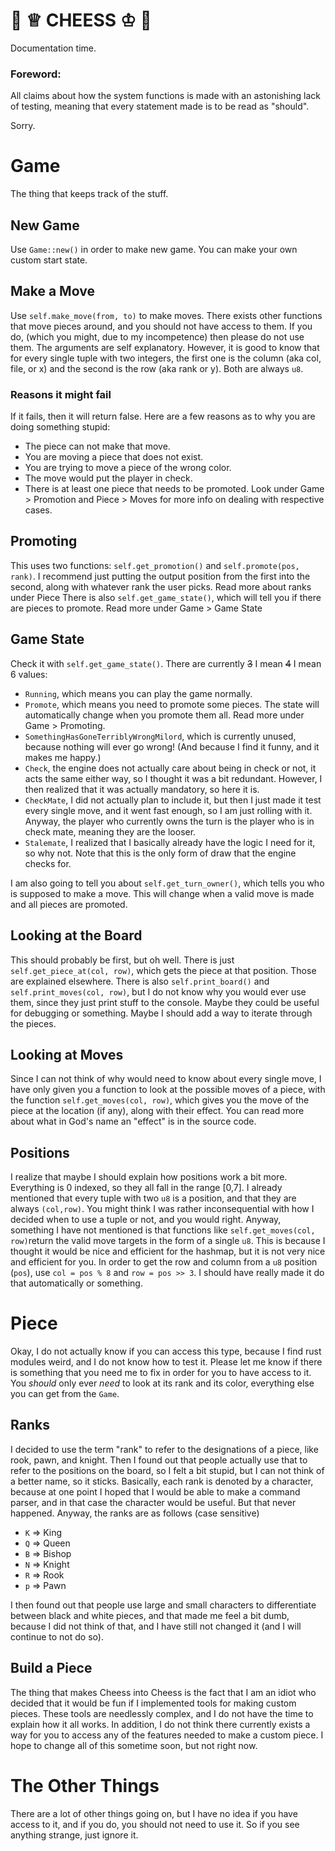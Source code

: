 # 🧀 ♕ CHEESS ♔ 🧀 
Documentation time.

### Foreword:
All claims about how the system functions is made with an astonishing lack of testing, meaning that every statement made is to be read as "should".

Sorry.

# Game
The thing that keeps track of the stuff.
## New Game
Use `Game::new()` in order to make new game. You can make your own custom start state.
## Make a Move
Use `self.make_move(from, to)` to make moves.
There exists other functions that move pieces around, and you should not have access to them. If you do, (which you might, due to my incompetence) then please do not use them.
The arguments are self explanatory. However, it is good to know that for every single tuple with two integers, the first one is the column (aka col, file, or x) and the second is the row (aka rank or y). Both are always `u8`.
### Reasons it might fail
If it fails, then it will return false. Here are a few reasons as to why you are doing something stupid:
- The piece can not make that move.
- You are moving a piece that does not exist.
- You are trying to move a piece of the wrong color.
- The move would put the player in check.
- There is at least one piece that needs to be promoted.
Look under Game > Promotion and Piece > Moves for more info on dealing with respective cases.
## Promoting
This uses two functions: `self.get_promotion()` and `self.promote(pos, rank)`. I recommend just putting the output position from the first into the second, along with whatever rank the user picks. Read more about ranks under Piece
There is also `self.get_game_state()`, which will tell you if there are pieces to promote. Read more under Game > Game State
## Game State
Check it with `self.get_game_state()`. There are currently ~~3~~ I mean ~~4~~ I mean 6 values:
- `Running`, which means you can play the game normally.
- `Promote`, which means you need to promote some pieces. The state will automatically change when you promote them all. Read more under Game > Promoting.
- `SomethingHasGoneTerriblyWrongMilord`, which is currently unused, because nothing will ever go wrong! (And because I find it funny, and it makes me happy.)
- `Check`, the engine does not actually care about being in check or not, it acts the same either way, so I thought it was a bit redundant. However, I then realized that it was actually mandatory, so here it is.
- `CheckMate`, I did not actually plan to include it, but then I just made it test every single move, and it went fast enough, so I am just rolling with it. Anyway, the player who currently owns the turn is the player who is in check mate, meaning they are the looser.
- `Stalemate`, I realized that I basically already have the logic I need for it, so why not. Note that this is the only form of draw that the engine checks for.

I am also going to tell you about `self.get_turn_owner()`, which tells you who is supposed to make a move. This will change when a valid move is made and all pieces are promoted.
## Looking at the Board
This should probably be first, but oh well.
There is just `self.get_piece_at(col, row)`, which gets the piece at that position. Those are explained elsewhere. There is also `self.print_board()` and `self.print_moves(col, row)`, but I do not know why you would ever use them, since they just print stuff to the console. Maybe they could be useful for debugging or something.
Maybe I should add a way to iterate through the pieces.
## Looking at Moves
Since I can not think of why would need to know about every single move, I have only given you a function to look at the possible moves of a piece, with the function `self.get_moves(col, row)`, which gives you the move of the piece at the location (if any), along with their effect. You can read more about what in God's name an "effect" is in the source code.
## Positions
I realize that maybe I should explain how positions work a bit more. Everything is 0 indexed, so they all fall in the range \[0,7]. I already mentioned that every tuple with two `u8` is a position, and that they are always `(col,row)`. You might think I was rather inconsequential with how I decided when to use a tuple or not, and you would right. 
Anyway, something I have not mentioned is that functions like `self.get_moves(col, row)`return the valid move targets in the form of a single `u8`. This is because I thought it would be nice and efficient for the hashmap, but it is not very nice and efficient for you. In order to get the row and column from a `u8` position (`pos`), use `col = pos % 8` and `row = pos >> 3`.
I should have really made it do that automatically or something.
# Piece
Okay, I do not actually know if you can access this type, because I find rust modules weird, and I do not know how to test it. Please let me know if there is something that you need me to fix in order for you to have access to it. You *should* only ever *need* to look at its rank and its color, everything else you can get from the `Game`.
## Ranks
I decided to use the term "rank" to refer to the designations of a piece, like rook, pawn, and knight. Then I found out that people actually use that to refer to the positions on the board, so I felt a bit stupid, but I can not think of a better name, so it sticks.
Basically, each rank is denoted by a character, because at one point I hoped that I would be able to make a command parser, and in that case the character would be useful. But that never happened. Anyway, the ranks are as follows (case sensitive)
- `K` => King
- `Q` => Queen
- `B` => Bishop
- `N` => Knight
- `R` => Rook
- `p` => Pawn

I then found out that people use large and small characters to differentiate between black and white pieces, and that made me feel a bit dumb, because I did not think of that, and I have still not changed it (and I will continue to not do so).
## Build a Piece
The thing that makes Cheess into Cheess is the fact that I am an idiot who decided that it would be fun if I implemented tools for making custom pieces. These tools are needlessly complex, and I do not have the time to explain how it all works. In addition, I do not think there currently exists a way for you to access any of the features needed to make a custom piece. I hope to change all of this sometime soon, but not right now.
# The Other Things
There are a lot of other things going on, but I have no idea if you have access to it, and if you do, you should not need to use it. So if you see anything strange, just ignore it.